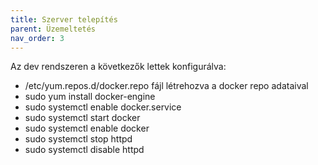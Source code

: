 ```yaml
---
title: Szerver telepítés
parent: Üzemeltetés
nav_order: 3
---
```

Az dev rendszeren a következők lettek konfigurálva:

- /etc/yum.repos.d/docker.repo fájl létrehozva a docker repo adataival
- sudo yum install docker-engine
- sudo systemctl enable docker.service
- sudo systemctl start docker
- sudo systemctl enable docker
- sudo systemctl stop httpd
- sudo systemctl disable httpd